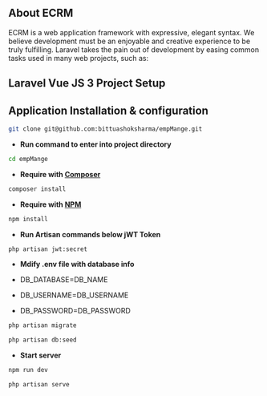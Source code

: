 
## About ECRM

ECRM is a web application framework with expressive, elegant syntax. We believe development must be an enjoyable and creative experience to be truly fulfilling. Laravel takes the pain out of development by easing common tasks used in many web projects, such as:

## Laravel Vue JS 3 Project Setup

## **Application Installation & configuration**

```sh
git clone git@github.com:bittuashoksharma/empMange.git
```
- **Run command to enter into project directory** 
```sh
cd empMange
```

- **Require with [Composer](https://getcomposer.org/)**
```sh
composer install
```

- **Require with [NPM](https://www.npmjs.com/)**
```sh
npm install
```

- **Run Artisan commands below jWT Token** 

```sh
php artisan jwt:secret
```

- **Mdify .env file with database info**

- DB_DATABASE=DB_NAME
- DB_USERNAME=DB_USERNAME
- DB_PASSWORD=DB_PASSWORD

```sh
php artisan migrate
```

```sh
php artisan db:seed
```

- **Start server**

```sh
npm run dev
``` 

```sh
php artisan serve
```


